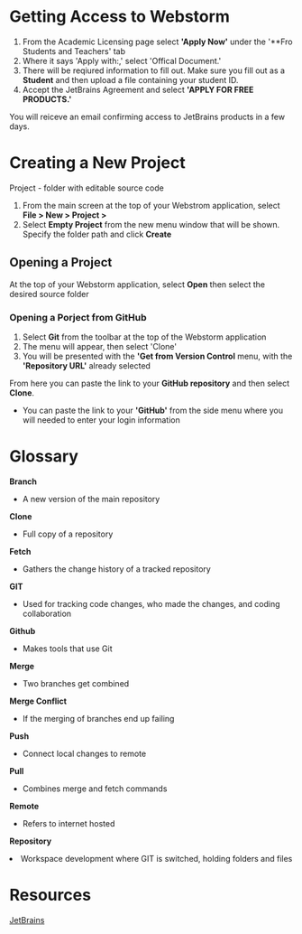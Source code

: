 # Getting Access to Webstorm
<body>
<div>
  <ol>
    <li>From the Academic Licensing page select <strong>'Apply Now'</strong> under the '**Fro Students and Teachers' tab</li>
    <li>Where it says 'Apply with:,' select 'Offical Document.'</li>
    <li>There will be reqiured information to fill out. Make sure you fill out as a <strong>Student</strong> and then upload a file containing your student ID.</li>
    <li>Accept the JetBrains Agreement and select <strong>'APPLY FOR FREE PRODUCTS.'</strong></li>
  </ol>
<p>You will reiceve an email confirming access to JetBrains products in a few days.</p>
</div>

<h1>Creating a New Project</h1>
<div>
  <p>Project - folder with editable source code</p>

  <ol>
    <li>From the main screen at the top of your Webstrom application, select <strong>File > New > Project ></strong></li>
    <li> Select <strong>Empty Project</strong> from the new menu window that will be shown. Specify the folder path and click <strong>Create</strong></li>
  </ol>
</div>

<h2>Opening a Project</h2>
<div>
  <p>At the top of your Webstorm application, select <strong>Open</strong> then select the desired source folder</p>
</div>

<h3>Opening a Porject from GitHub</h3>
<div>
  <ol>
    <li>Select <strong>Git</strong> from the toolbar at the top of the Webstorm application</li>
    <li>The menu will appear, then select 'Clone'</li>
    <li>You will be presented with the <strong>'Get from Version Control</strong> menu, with the <strong>'Repository URL'</strong> already selected</li>
  </ol>
    <p>From here you can paste the link to your <strong>GitHub repository</strong> and then select <strong>Clone</strong>.</p>
      <ul>
        <li>You can paste the link to your <strong>'GitHub'</strong> from the side menu where you will needed to enter your login information</li>
      </ul>
</div>
</body>

<h1>Glossary</h1>
<div>
  <p><strong>Branch</strong></p>
    <ul> 
      <li>A new version of the main repository</li>
    </ul>
  <p><strong>Clone</strong></p>
    <ul>
      <li>Full copy of a repository</li>
    </ul>
  <p><strong>Fetch</strong></p>
    <ul>
      <li>Gathers the change history of a tracked repository</li>
    </ul>
  <p><strong>GIT</strong></p>
    <ul>
      <li>Used for tracking code changes, who made the changes, and coding collaboration</li>
    </ul>
  <p><strong>Github</strong></p>
    <ul>
      <li>Makes tools that use Git</li>
    </ul>
  <p><strong>Merge</strong></p>
    <ul>
      <li>Two branches get combined</li>
    </ul>
  <p><strong>Merge Conflict</strong></p>
    <ul>
      <li>If the merging of branches end up failing</li>
    </ul>
  <p><strong>Push</strong></p>
    <ul>
      <li>Connect local changes to remote</li>
    </ul>
  <p><strong>Pull</strong></p>
    <ul>
      <li>Combines merge and fetch commands</li>
    </ul>
  <p><strong>Remote</strong></p>
    <ul>
      <li>Refers to internet hosted</li>
    </ul>
  <p><strong>Repository</strong></p>
  <body>
      <li>Workspace development where GIT is switched, holding folders and files</li>
  </body>
</div>

<h1>Resources</h1>
<div>
  <a href="https://www.jetbrains.com/help/webstorm/getting-started-with-webstorm.html">JetBrains</a>
  
</div>

